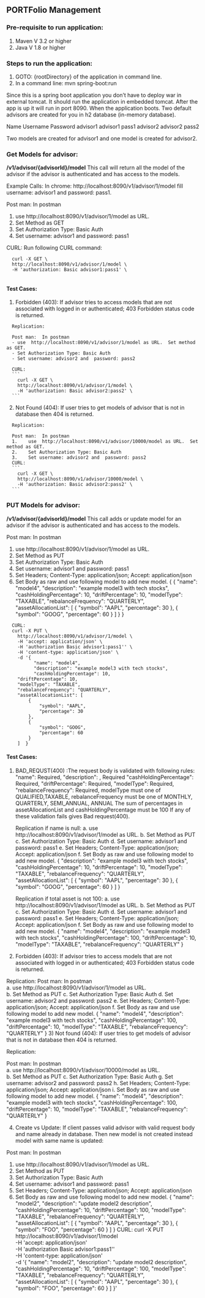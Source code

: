 ## PORTFolio Management

### Pre-requisite to run application: 
1)	Maven V 3.2 or higher
2)	Java V 1.8 or higher

### Steps to run the application: 
1)	GOTO: {rootDirectory} of the application in command line.
2)	In a command line: mvn spring-boot:run

Since this is a spring boot application you don’t have to deploy war in external tomcat. It should run the application in embedded tomcat. After the app is up it will run in port 8090.
When the application boots. Two default advisors are created for you in h2 database (in-memory database). 

Name	    Username	Password
advisor1	advisor1	pass1
advisor2	advisor2	pass2 

Two models are created for advisor1 and one model is created for advisor2. 

### Get Models for advisor:
**/v1/advisor/{advisorId}/model**
This call will return all the model of the advisor if the advisor is authenticated and has access to the models.

Example Calls:
In chrome:  http://localhost:8090/v1/advisor/1/model  fill username: advisor1 and password: pass1. 

Post man:  In postman  
1.	use  http://localhost:8090/v1/advisor/1/model as URL. 
2.	Set Method as GET
3.	Set Authorization Type: Basic Auth
4.	Set username: advisor1 and  password: pass1

CURL: Run following CURL command:
```
  curl -X GET \
  http://localhost:8090/v1/advisor/1/model \
  -H 'authorization: Basic advisor1:pass1' \
  
 ```

#### Test Cases:

  1)	Forbidden (403): If advisor tries to access models that are not associated with logged in or authenticated; 403 Forbidden status         code is returned. 

      Replication:

      Post man:  In postman  
      -	use  http://localhost:8090/v1/advisor/1/model as URL.  Set method as GET.
      -	Set Authorization Type: Basic Auth
      -	Set username: advisor2 and  password: pass2

      CURL: 
      ```
        curl -X GET \
        http://localhost:8090/v1/advisor/1/model \
        -H 'authorization: Basic advisor2:pass2' \
      ```

  2)	Not Found (404): If user tries to get models of advisor that is not in database then 404 is returned. 

      Replication: 

      Post man:  In postman  
      1.	use  http://localhost:8090/v1/advisor/10000/model as URL.  Set method as GET.
      2.	Set Authorization Type: Basic Auth
      3.	Set username: advisor2 and  password: pass2
      CURL: 
      ```
        curl -X GET \
        http://localhost:8090/v1/advisor/10000/model \
        -H 'authorization: Basic advisor2:pass2' \
      ```

### PUT Models for advisor:
**/v1/advisor/{advisorId}/model**
This call adds or update model for an advisor if the advisor is authenticated and has access to the models.

  Post man:  In postman  
  1.	use  http://localhost:8090/v1/advisor/1/model as URL. 
  2.	Set Method as PUT
  3.	Set Authorization Type: Basic Auth
  4.	Set username: advisor1 and  password: pass1
  5.	Set Headers; Content-Type: application/json; Accept: application/json
  6.	Set Body as raw and use following model to add new model.
  {
    {
            "name": "model4",
            "description": "example model3 with tech stocks",
            "cashHoldingPercentage": 10,
            "driftPercentage": 10,
            "modelType": "TAXABLE",
            "rebalanceFrequency": "QUARTERLY",
            "assetAllocationList": [
                {
                    "symbol": "AAPL",
                    "percentage": 30
                },
                {
                    "symbol": "GOOG",
                    "percentage": 60
                }
            ]
        }
     }
    
      CURL: 
      curl -X PUT \
        http://localhost:8090/v1/advisor/1/model \
        -H 'accept: application/json' \
        -H 'authorization Basic advisor1:pass1'' \
        -H 'content-type: application/json' \
        -d '{
              "name": "model4",
              "description": "example model3 with tech stocks",
              "cashHoldingPercentage": 10,
        "driftPercentage": 10,
        "modelType": "TAXABLE",
        "rebalanceFrequency": "QUARTERLY",
        "assetAllocationList": [
            {
                "symbol": "AAPL",
                "percentage": 30
            },
            {
                "symbol": "GOOG",
                "percentage": 60
            }
        ]  }
        
        
#### Test Cases:
1)	BAD_REQUST(400) :The request body is validated with following rules: 
       "name": Required,
       "description": , Required
       "cashHoldingPercentage": Required,
       "driftPercentage": Required,
       "modelType": Required,
       "rebalanceFrequency": Required,
      modelType must one of QUALIFIED,TAXABLE,
      rebalanceFrequency must  be one of MONTHLY, QUARTERLY, SEMI_ANNUAL, ANNUAL
      The sum of percentages in assetAllocationList and cashHoldingPercentage must be 100
      If any of these validation fails gives Bad request(400).
      
      Replication if name is null: 
      a.	use  http://localhost:8090/v1/advisor/1/model as URL. 
      b.	Set Method as PUT
      c.	Set Authorization Type: Basic Auth
      d.	Set username: advisor1 and  password: pass1
      e.	Set Headers; Content-Type: application/json; Accept: application/json
      f.	Set Body as raw and use following model to add new model.
      {
              "description": "example model3 with tech stocks",
              "cashHoldingPercentage": 10,
              "driftPercentage": 10,
              "modelType": "TAXABLE",
              "rebalanceFrequency": "QUARTERLY",
              "assetAllocationList": [
                  {
                      "symbol": "AAPL",
                      "percentage": 30
                  },
                  {
                      "symbol": "GOOG",
                      "percentage": 60
                  }
              ]
          }

      Replication if total asset is not 100: 
      a.	use  http://localhost:8090/v1/advisor/1/model as URL. 
      b.	Set Method as PUT
      c.	Set Authorization Type: Basic Auth
      d.	Set username: advisor1 and  password: pass1
      e.	Set Headers; Content-Type: application/json; Accept: application/json
      f.	Set Body as raw and use following model to add new model.
      {
               "name": "model4",
              "description": "example model3 with tech stocks",
              "cashHoldingPercentage": 100,
              "driftPercentage": 10,
              "modelType": "TAXABLE",
              "rebalanceFrequency": "QUARTERLY"
          }
          

2)	Forbidden (403): If advisor tries to access models that are not associated with logged in or authenticated; 403 Forbidden status code is returned. 

Replication:
Post man:  In postman  
a.	use  http://localhost:8090/v1/advisor/1/model as URL.  
b.	Set Method as PUT
c.	Set Authorization Type: Basic Auth
d.	Set username: advisor2 and  password: pass2
e.	Set Headers; Content-Type: application/json; Accept: application/json
f.	Set Body as raw and use following model to add new model.
{
                      "name": "model4",
        "description": "example model3 with tech stocks",
        "cashHoldingPercentage": 100,
        "driftPercentage": 10,
        "modelType": "TAXABLE",
        "rebalanceFrequency": "QUARTERLY"
    }
3)	Not found (404): If user tries to get models of advisor that is not in database then 404 is returned. 

Replication: 

Post man:  In postman  
a.	use  http://localhost:8090/v1/advisor/10000/model as URL.  
b.	Set Method as PUT
c.	Set Authorization Type: Basic Auth
g.	Set username: advisor2 and  password: pass2
h.	Set Headers; Content-Type: application/json; Accept: application/json
i.	Set Body as raw and use following model to add new model.
{
                      "name": "model4",
        "description": "example model3 with tech stocks",
        "cashHoldingPercentage": 100,
        "driftPercentage": 10,
        "modelType": "TAXABLE",
        "rebalanceFrequency": "QUARTERLY"
    }

4)	Create vs Update: If client passes valid advisor with valid request body and name already in database. Then new model is not created instead model with same name is updated:

Post man:  In postman  
1)	use  http://localhost:8090/v1/advisor/1/model as URL. 
2)	Set Method as PUT
3)	Set Authorization Type: Basic Auth
4)	Set username: advisor1 and  password: pass1
5)	Set Headers; Content-Type: application/json; Accept: application/json
6)	Set Body as raw and use following model to add new model.
{
        "name": "model2",
        "description": "update model2 description",
        "cashHoldingPercentage": 10,
        "driftPercentage": 100,
        "modelType": "TAXABLE",
        "rebalanceFrequency": "QUARTERLY",
        "assetAllocationList": [
            {
                "symbol": "AAPL",
                "percentage": 30
            },
            {
                "symbol": "FOO",
                "percentage": 60
            }
        ]
    }
CURL: 
curl -X PUT \
  http://localhost:8090/v1/advisor/1/model \
  -H 'accept: application/json' \
  -H 'authorization Basic advisor1:pass1'' \
  -H 'content-type: application/json' \
  -d '{
        "name": "model2",
        "description": "update model2 description",
        "cashHoldingPercentage": 10,
        "driftPercentage": 100,
        "modelType": "TAXABLE",
        "rebalanceFrequency": "QUARTERLY",
        "assetAllocationList": [
            {
                "symbol": "AAPL",
                "percentage": 30
            },
            {
                "symbol": "FOO",
                "percentage": 60
            }
        ]
    }'

